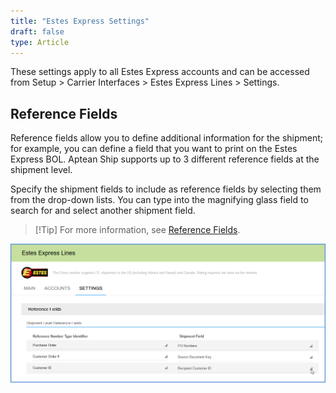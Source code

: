 ```yaml
---
title: "Estes Express Settings"
draft: false
type: Article
---
```


These settings apply to all Estes Express accounts and can be accessed from Setup > Carrier Interfaces > Estes Express Lines > Settings.
## Reference Fields


Reference fields allow you to define additional information for the shipment; for example, you can define a field that you want to print on the Estes Express BOL. Aptean Ship supports up to 3 different reference fields at the shipment level.

Specify the shipment fields to include as reference fields by selecting them from the drop-down lists. You can type into the magnifying glass field to search for and select another shipment field.

>[!Tip] For more information, see [Reference Fields](carrier-reference-fields.md).

![](assets/images/estes-5.png)

